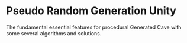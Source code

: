 # Pseudo Random Generation Unity
 The fundamental essential features for procedural Generated Cave with some several algorithms and solutions.
